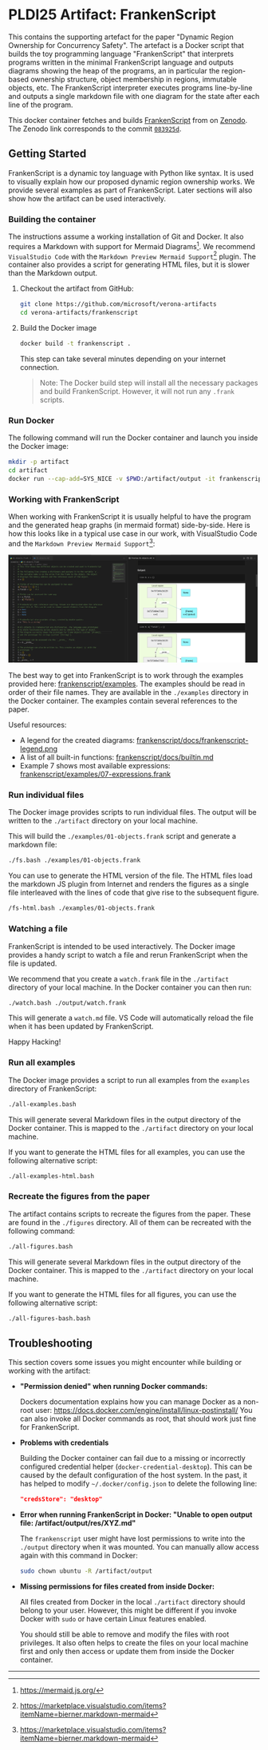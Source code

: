 # PLDI25 Artifact: FrankenScript

This contains the supporting artefact for the paper "Dynamic Region Ownership
for Concurrency Safety". The artefact is a Docker script that builds the toy
programming language "FrankenScript" that interprets programs written in the
minimal FrankenScript language and outputs diagrams showing the heap of the
programs, an in particular the region-based ownership structure, object
membership in regions, immutable objects, etc. The FrankenScript interpreter
executes programs line-by-line and outputs a single markdown file with one
diagram for the state after each line of the program.


This docker container fetches and builds
[FrankenScript](https://github.com/fxpl/frankenscript)
from on [Zenodo](https://doi.org/10.5281/zenodo.15235104).
The Zenodo link corresponds to the commit
[`083925d`](https://github.com/fxpl/frankenscript/commit/083925d84d54b33f11da94741c4710947bbbd0e4).

## Getting Started

FrankenScript is a dynamic toy language with Python like syntax. It is used to
visually explain how our proposed dynamic region ownership works. We provide
several examples as part of FrankenScript. Later sections will also show how
the artifact can be used interactively.

### Building the container

The instructions assume a working installation of Git and Docker. It also
requires a Markdown with support for Mermaid Diagrams[^1^]. We recommend
`VisualStudio Code` with the `Markdown Preview Mermaid Support`[^2^] plugin.
The container also provides a script for generating HTML files, but it is
slower than the Markdown output.

1. Checkout the artifact from GitHub:
    ```bash
    git clone https://github.com/microsoft/verona-artifacts
    cd verona-artifacts/frankenscript
    ```

2. Build the Docker image
    ```bash
    docker build -t frankenscript .
    ```

    This step can take several minutes depending on your internet connection.

    > Note: The Docker build step will install all the necessary packages and
    > build FrankenScript. However, it will not run any `.frank` scripts.

### Run Docker

The following command will run the Docker container and launch you inside the
Docker image:

```bash
mkdir -p artifact
cd artifact
docker run --cap-add=SYS_NICE -v $PWD:/artifact/output -it frankenscript
```

[^1^]: https://mermaid.js.org/
[^2^]: https://marketplace.visualstudio.com/items?itemName=bierner.markdown-mermaid

### Working with FrankenScript

When working with FrankenScript it is usually helpful to have the program and the
generated heap graphs (in mermaid format) side-by-side. Here is how this looks
like in a typical use case in our work, with VisualStudio Code and the
`Markdown Preview Mermaid Support`[^2^]:

<img width=500 src="./res/setup-suggestion.png">

The best way to get into FrankenScript is to work through the examples provided here:
[frankenscript/examples](https://github.com/fxpl/frankenscript/blob/main/examples).
The examples should be read in order of their file names. They are available in
the `./examples` directory in the Docker container. The examples contain several
references to the paper.

Useful resources:
* A legend for the created diagrams:
  [frankenscript/docs/frankenscript-legend.png](https://github.com/fxpl/frankenscript/blob/main/docs/frankenscript-legend.png)
* A list of all built-in functions:
  [frankenscript/docs/builtin.md](https://github.com/fxpl/frankenscript/blob/main/docs/builtin.md)
* Example 7 shows most available expressions:
  [frankenscript/examples/07-expressions.frank](https://github.com/fxpl/frankenscript/blob/main/examples/07-expressions.frank)

### Run individual files

The Docker image provides scripts to run individual files. The output will be
written to the `./artifact` directory on your local machine.

This will build the `./examples/01-objects.frank` script and generate a markdown file:

```bash
./fs.bash ./examples/01-objects.frank
```

You can use to generate the HTML version of the file. The HTML files load the
markdown JS plugin from Internet and renders the figures as a single file
interleaved with the lines of code that give rise to the subsequent figure.

```bash
/fs-html.bash ./examples/01-objects.frank
```

### Watching a file

FrankenScript is intended to be used interactively. The Docker image provides a
handy script to watch a file and rerun FrankenScript when the file is updated.

We recommend that you create a `watch.frank` file in the `./artifact` directory
of your local machine. In the Docker container you can then run:

```bash
./watch.bash ./output/watch.frank 
```

This will generate a `watch.md` file. VS Code will automatically reload the file
when it has been updated by FrankenScript.

Happy Hacking!

### Run all examples

The Docker image provides a script to run all examples from the `examples`
directory of FrankenScript:

```bash
./all-examples.bash
```

This will generate several Markdown files in the output directory of the Docker
container. This is mapped to the `./artifact` directory on your local machine.

If you want to generate the HTML files for all examples, you can use the following
alternative script:

```bash
./all-examples-html.bash
```

### Recreate the figures from the paper

The artifact contains scripts to recreate the figures from the paper. These are found
in the `./figures` directory. All of them can be recreated with the following command:

```bash
./all-figures.bash
```

This will generate several Markdown files in the output directory of the Docker
container. This is mapped to the `./artifact` directory on your local machine.

If you want to generate the HTML files for all figures, you can use the following
alternative script:

```bash
./all-figures-bash.bash
```

## Troubleshooting

This section covers some issues you might encounter while building or working with the artifact:

* **"Permission denied" when running Docker commands:**

    Dockers documentation explains how you can manage Docker as a non-root user:
    <https://docs.docker.com/engine/install/linux-postinstall/>
    You can also invoke all Docker commands as root, that should work just fine
    for FrankenScript.

* **Problems with credentials**

  Building the Docker container can fail due to a missing or incorrectly configured credential helper (`docker-credential-desktop`). This can be caused by the default configuration of the host system. In the past, it has helped to modify `~/.docker/config.json` to delete the following line:
  
  ```json
  "credsStore": "desktop"
  ```

* **Error when running FrankenScript in Docker:
  "Unable to open output file: /artifact/output/res/XYZ.md"**

    The `frankenscript` user might have lost permissions to write into the
    `./output` directory when it was mounted. You can manually allow access
    again with this command in Docker:

    ```bash
    sudo chown ubuntu -R /artifact/output
    ```

* **Missing permissions for files created from inside Docker:**

    All files created from Docker in the local `./artifact` directory should
    belong to your user. However, this might be different if you invoke Docker
    with `sudo` or have certain Linux features enabled.

    You should still be able to remove and modify the files with root privileges.
    It also often helps to create the files on your local machine first and only
    then access or update them from inside the Docker container.

---
